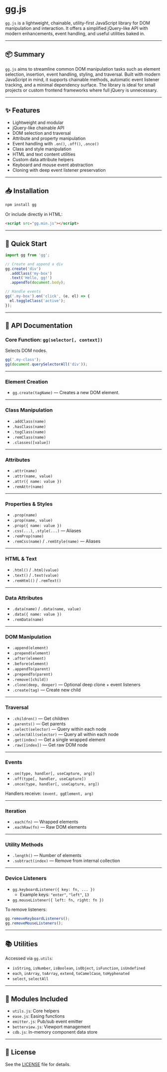 # gg.js

`gg.js` is a lightweight, chainable, utility-first JavaScript library for DOM manipulation and interaction. It offers a simplified jQuery-like API with modern enhancements, event handling, and useful utilities baked in.

---

## 📦 Summary

`gg.js` aims to streamline common DOM manipulation tasks such as element selection, insertion, event handling, styling, and traversal. Built with modern JavaScript in mind, it supports chainable methods, automatic event listener tracking, and a minimal dependency surface. The library is ideal for small projects or custom frontend frameworks where full jQuery is unnecessary.

---

## ✨ Features

- Lightweight and modular
- jQuery-like chainable API
- DOM selection and traversal
- Attribute and property manipulation
- Event handling with `.on()`, `.off()`, `.once()`
- Class and style manipulation
- HTML and text content utilities
- Custom data attribute helpers
- Keyboard and mouse event abstraction
- Cloning with deep event listener preservation

---

## 📥 Installation

```bash
npm install gg
```

Or include directly in HTML:

```html
<script src="gg.min.js"></script>
```

---

## 🚀 Quick Start

```js
import gg from 'gg';

// Create and append a div
gg.create('div')
  .addClass('my-box')
  .text('Hello, gg!')
  .appendTo(document.body);

// Handle events
gg('.my-box').on('click', (e, el) => {
  el.toggleClass('active');
});
```

---

## 📘 API Documentation

### Core Function: `gg(selector[, context])`

Selects DOM nodes.

```js
gg('.my-class');
gg(document.querySelectorAll('div'));
```

---

### Element Creation

- `gg.create(tagName)` — Creates a new DOM element.

---

### Class Manipulation

- `.addClass(name)`
- `.hasClass(name)`
- `.togClass(name)`
- `.remClass(name)`
- `.classes([value])`

---

### Attributes

- `.attr(name)`
- `.attr(name, value)`
- `.attr({ name: value })`
- `.remAttr(name)`

---

### Properties & Styles

- `.prop(name)`
- `.prop(name, value)`
- `.prop({ name: value })`
- `.css(...)`, `.style(...)` — Aliases
- `.remProp(name)`
- `.remCss(name)` / `.remStyle(name)` — Aliases

---

### HTML & Text

- `.html()` / `.html(value)`
- `.text()` / `.text(value)`
- `.remHtml()` / `.remText()`

---

### Data Attributes

- `.data(name)` / `.data(name, value)`
- `.data({ name: value })`
- `.remData(name)`

---

### DOM Manipulation

- `.append(element)`
- `.prepend(element)`
- `.after(element)`
- `.before(element)`
- `.appendTo(parent)`
- `.prependTo(parent)`
- `.remove([child])`
- `.clone(deep, deeper)` — Optional deep clone + event listeners
- `.create(tag)` — Create new child

---

### Traversal

- `.children()` — Get children
- `.parents()` — Get parents
- `.select(selector)` — Query within each node
- `.selectAll(selector)` — Query all within each node
- `.get(index)` — Get a single wrapped element
- `.raw([index])` — Get raw DOM node

---

### Events

- `.on(type, handler[, useCapture, arg])`
- `.off(type[, handler, useCapture])`
- `.once(type, handler[, useCapture, arg])`

Handlers receive: `(event, ggElement, arg)`

---

### Iteration

- `.each(fn)` — Wrapped elements
- `.eachRaw(fn)` — Raw DOM elements

---

### Utility Methods

- `.length()` — Number of elements
- `.subtract(index)` — Remove from internal collection

---

### Device Listeners

- `gg.keyboardListener({ key: fn, ... })`
  - Example keys: `"enter"`, `"left"`, `13`
- `gg.mouseListener({ left: fn, right: fn })`

To remove listeners:

```js
gg.removeKeyboardListeners();
gg.removeMouseListeners();
```

---

## 📚 Utilities

Accessed via `gg.utils`:

- `isString`, `isNumber`, `isBoolean`, `isObject`, `isFunction`, `isUndefined`
- `each`, `inArray`, `toArray`, `extend`, `toCamelCase`, `toHyphenated`
- `select`, `selectAll`

---

## 🧱 Modules Included

- `utils.js`: Core helpers
- `ease.js`: Easing functions
- `emitter.js`: Pub/sub event emitter
- `betterview.js`: Viewport management
- `cdb.js`: In-memory component data store

---

## 📄 License

See the [LICENSE](./LICENSE) file for details.
